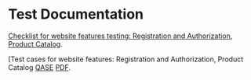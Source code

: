 # Test Documentation

[Checklist for website features testing: Registration and Authorization, Product Catalog](https://docs.google.com/spreadsheets/d/1IGJWiGZrhk16urR6hRh2EA6pu-YHsg2UEsAH8loL42Q/edit?usp=sharing).

[Test cases for website features: Registration and Authorization, Product Catalog [QASE](https://app.qase.io/project/G8?author=249&previewMode=side&suite=151&tab=) 
[PDF](https://github.com/briakina/docs/blob/main/Briakina%20Uliana%20Test%20cases%20G8-2024-08-27.pdf).
